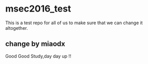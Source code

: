 # msec2016_test
This is a test repo for all of us to make sure that we can change it altogether.

## change by miaodx

Good Good Study,day day up !!
